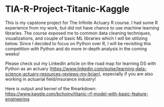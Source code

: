 # TIA-R-Project-Titanic-Kaggle

This is my capstone project for The Infinite Actuary R course. I had some R experience from my work, but did not
have chance to use machine learning libraries. The course exposed me to common data cleaning techniques, visualizations, and couple of basic ML libraries which I will be utilizing below. Since I decided to focus on Python over R, I will be revisiting this competition with Python and do more in-depth analysis in the coming weeks!

Please check out my LinkedIn article on the road map for learning DS with Python as an actuary (https://www.linkedin.com/pulse/learning-data-science-actuary-resources-reviews-my-brian), especially if you are also working in actuarial field/insurance industry!

Here is output and kernel of the Rmarkdown: https://www.kaggle.com/bchoiny/titanic-rf-model-with-basic-feature-engineering

